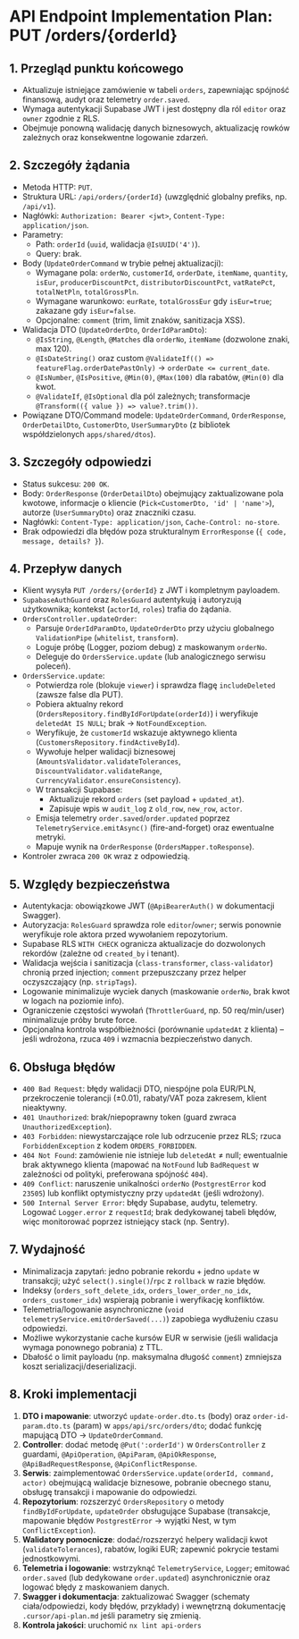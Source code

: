 # API Endpoint Implementation Plan: PUT /orders/{orderId}

## 1. Przegląd punktu końcowego
- Aktualizuje istniejące zamówienie w tabeli `orders`, zapewniając spójność finansową, audyt oraz telemetry `order.saved`.
- Wymaga autentykacji Supabase JWT i jest dostępny dla ról `editor` oraz `owner` zgodnie z RLS.
- Obejmuje ponowną walidację danych biznesowych, aktualizację rowków zależnych oraz konsekwentne logowanie zdarzeń.

## 2. Szczegóły żądania
- Metoda HTTP: `PUT`.
- Struktura URL: `/api/orders/{orderId}` (uwzględnić globalny prefiks, np. `/api/v1`).
- Nagłówki: `Authorization: Bearer <jwt>`, `Content-Type: application/json`.
- Parametry:
  - Path: `orderId` (`uuid`, walidacja `@IsUUID('4')`).
  - Query: brak.
- Body (`UpdateOrderCommand` w trybie pełnej aktualizacji):
  - Wymagane pola: `orderNo`, `customerId`, `orderDate`, `itemName`, `quantity`, `isEur`, `producerDiscountPct`, `distributorDiscountPct`, `vatRatePct`, `totalNetPln`, `totalGrossPln`.
  - Wymagane warunkowo: `eurRate`, `totalGrossEur` gdy `isEur=true`; zakazane gdy `isEur=false`.
  - Opcjonalne: `comment` (trim, limit znaków, sanitizacja XSS).
- Walidacja DTO (`UpdateOrderDto`, `OrderIdParamDto`):
  - `@IsString`, `@Length`, `@Matches` dla `orderNo`, `itemName` (dozwolone znaki, max 120).
  - `@IsDateString()` oraz custom `@ValidateIf(() => featureFlag.orderDatePastOnly)` → `orderDate <= current_date`.
  - `@IsNumber`, `@IsPositive`, `@Min(0)`, `@Max(100)` dla rabatów, `@Min(0)` dla kwot.
  - `@ValidateIf`, `@IsOptional` dla pól zależnych; transformacje `@Transform(({ value }) => value?.trim())`.
- Powiązane DTO/Command modele: `UpdateOrderCommand`, `OrderResponse`, `OrderDetailDto`, `CustomerDto`, `UserSummaryDto` (z bibliotek współdzielonych `apps/shared/dtos`).

## 3. Szczegóły odpowiedzi
- Status sukcesu: `200 OK`.
- Body: `OrderResponse` (`OrderDetailDto`) obejmujący zaktualizowane pola kwotowe, informacje o kliencie (`Pick<CustomerDto, 'id' | 'name'>`), autorze (`UserSummaryDto`) oraz znaczniki czasu.
- Nagłówki: `Content-Type: application/json`, `Cache-Control: no-store`.
- Brak odpowiedzi dla błędów poza strukturalnym `ErrorResponse` (`{ code, message, details? }`).

## 4. Przepływ danych
- Klient wysyła `PUT /orders/{orderId}` z JWT i kompletnym payloadem.
- `SupabaseAuthGuard` oraz `RolesGuard` autentykują i autoryzują użytkownika; kontekst (`actorId`, `roles`) trafia do żądania.
- `OrdersController.updateOrder`:
  - Parsuje `OrderIdParamDto`, `UpdateOrderDto` przy użyciu globalnego `ValidationPipe` (`whitelist`, `transform`).
  - Loguje próbę (Logger, poziom debug) z maskowanym `orderNo`.
  - Deleguje do `OrdersService.update` (lub analogicznego serwisu poleceń).
- `OrdersService.update`:
  - Potwierdza role (blokuje `viewer`) i sprawdza flagę `includeDeleted` (zawsze false dla PUT).
  - Pobiera aktualny rekord (`OrdersRepository.findByIdForUpdate(orderId)`) i weryfikuje `deletedAt IS NULL`; brak → `NotFoundException`.
  - Weryfikuje, że `customerId` wskazuje aktywnego klienta (`CustomersRepository.findActiveById`).
  - Wywołuje helper walidacji biznesowej (`AmountsValidator.validateTolerances`, `DiscountValidator.validateRange`, `CurrencyValidator.ensureConsistency`).
  - W transakcji Supabase:
    - Aktualizuje rekord `orders` (set payload + `updated_at`).
    - Zapisuje wpis w `audit_log` z `old_row`, `new_row`, `actor`.
  - Emisja telemetry `order.saved`/`order.updated` poprzez `TelemetryService.emitAsync()` (fire-and-forget) oraz ewentualne metryki.
  - Mapuje wynik na `OrderResponse` (`OrdersMapper.toResponse`).
- Kontroler zwraca `200 OK` wraz z odpowiedzią.

## 5. Względy bezpieczeństwa
- Autentykacja: obowiązkowe JWT (`@ApiBearerAuth()` w dokumentacji Swagger).
- Autoryzacja: `RolesGuard` sprawdza role `editor`/`owner`; serwis ponownie weryfikuje role aktora przed wywołaniem repozytorium.
- Supabase RLS `WITH CHECK` ogranicza aktualizacje do dozwolonych rekordów (zależne od `created_by` i tenant).
- Walidacja wejścia i sanitizacja (`class-transformer`, `class-validator`) chronią przed injection; `comment` przepuszczany przez helper oczyszczający (np. `stripTags`).
- Logowanie minimalizuje wyciek danych (maskowanie `orderNo`, brak kwot w logach na poziomie info).
- Ograniczenie częstości wywołań (`ThrottlerGuard`, np. 50 req/min/user) minimalizuje próby brute force.
- Opcjonalna kontrola współbieżności (porównanie `updatedAt` z klienta) – jeśli wdrożona, rzuca `409` i wzmacnia bezpieczeństwo danych.

## 6. Obsługa błędów
- `400 Bad Request`: błędy walidacji DTO, niespójne pola EUR/PLN, przekroczenie tolerancji (±0.01), rabaty/VAT poza zakresem, klient nieaktywny.
- `401 Unauthorized`: brak/niepoprawny token (guard zwraca `UnauthorizedException`).
- `403 Forbidden`: niewystarczające role lub odrzucenie przez RLS; rzuca `ForbiddenException` z kodem `ORDERS_FORBIDDEN`.
- `404 Not Found`: zamówienie nie istnieje lub `deletedAt` ≠ null; ewentualnie brak aktywnego klienta (mapować na `NotFound` lub `BadRequest` w zależności od polityki, preferowana spójność `404`).
- `409 Conflict`: naruszenie unikalności `orderNo` (`PostgrestError` kod `23505`) lub konflikt optymistyczny przy `updatedAt` (jeśli wdrożony).
- `500 Internal Server Error`: błędy Supabase, audytu, telemetry. Logować `Logger.error` z `requestId`; brak dedykowanej tabeli błędów, więc monitorować poprzez istniejący stack (np. Sentry).

## 7. Wydajność
- Minimalizacja zapytań: jedno pobranie rekordu + jedno `update` w transakcji; użyć `select().single()`/`rpc` z `rollback` w razie błędów.
- Indeksy (`orders_soft_delete_idx`, `orders_lower_order_no_idx`, `orders_customer_idx`) wspierają pobranie i weryfikację konfliktów.
- Telemetria/logowanie asynchroniczne (`void telemetryService.emitOrderSaved(...)`) zapobiega wydłużeniu czasu odpowiedzi.
- Możliwe wykorzystanie cache kursów EUR w serwisie (jeśli walidacja wymaga ponownego pobrania) z TTL.
- Dbałość o limit payloadu (np. maksymalna długość `comment`) zmniejsza koszt serializacji/deserializacji.

## 8. Kroki implementacji
1. **DTO i mapowanie**: utworzyć `update-order.dto.ts` (body) oraz `order-id-param.dto.ts` (param) w `apps/api/src/orders/dto`; dodać funkcję mapującą DTO → `UpdateOrderCommand`.
2. **Controller**: dodać metodę `@Put(':orderId')` w `OrdersController` z guardami, `@ApiOperation`, `@ApiParam`, `@ApiOkResponse`, `@ApiBadRequestResponse`, `@ApiConflictResponse`.
3. **Serwis**: zaimplementować `OrdersService.update(orderId, command, actor)` obejmującą walidacje biznesowe, pobranie obecnego stanu, obsługę transakcji i mapowanie do odpowiedzi.
4. **Repozytorium**: rozszerzyć `OrdersRepository` o metody `findByIdForUpdate`, `updateOrder` obsługujące Supabase (transakcje, mapowanie błędów `PostgrestError` → wyjątki Nest, w tym `ConflictException`).
5. **Walidatory pomocnicze**: dodać/rozszerzyć helpery walidacji kwot (`validateTolerances`), rabatów, logiki EUR; zapewnić pokrycie testami jednostkowymi.
6. **Telemetria i logowanie**: wstrzyknąć `TelemetryService`, `Logger`; emitować `order.saved` (lub dedykowane `order.updated`) asynchronicznie oraz logować błędy z maskowaniem danych.
7. **Swagger i dokumentacja**: zaktualizować Swagger (schematy ciała/odpowiedzi, kody błędów, przykłady) i wewnętrzną dokumentację `.cursor/api-plan.md` jeśli parametry się zmienią.
9. **Kontrola jakości**: uruchomić `nx lint api-orders`

